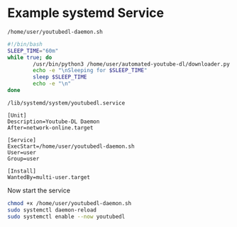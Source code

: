 # Example systemd Service

`/home/user/youtubedl-daemon.sh`
```bash
#!/bin/bash
SLEEP_TIME="60m"
while true; do
        /usr/bin/python3 /home/user/automated-youtube-dl/downloader.py --daemon "https://www.youtube.com/playlist?list=example12345" "/mnt/nfs/archive/YouTube/Example Playlist/"
        echo -e "\nSleeping for $SLEEP_TIME"
        sleep $SLEEP_TIME
        echo -e "\n"
done
```



`/lib/systemd/system/youtubedl.service`
```systemd
[Unit]
Description=Youtube-DL Daemon
After=network-online.target

[Service]
ExecStart=/home/user/youtubedl-daemon.sh
User=user
Group=user

[Install]
WantedBy=multi-user.target
```

Now start the service
```bash
chmod +x /home/user/youtubedl-daemon.sh
sudo systemctl daemon-reload
sudo systemctl enable --now youtubedl
```
